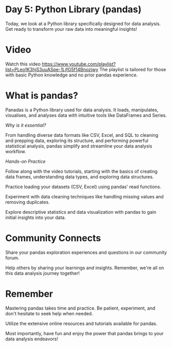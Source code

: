 # **Day 5: Python Library (pandas)**

Today, we look at a Python library specifically designed for data analysis. Get ready to transform your raw data into meaningful insights!

# **Video**

Watch this video https://www.youtube.com/playlist?list=PLeo1K3hjS3uuASpe-1LjfG5f14Bnozjwy The playlist is tailored for those with basic Python knowledge and no prior pandas experience.

# **What is pandas?**

Panadas is a Python library used for data analysis. It loads, manipulates, visualises, and analyses data with intuitive tools like DataFrames and Series.

*Why is it essential?*

From handling diverse data formats like CSV, Excel, and SQL to cleaning and prepping data, exploring its structure, and performing powerful statistical analysis, pandas simplify and streamline your data analysis workflow.

*Hands-on Practice*

Follow along with the video tutorials, starting with the basics of creating data frames, understanding data types, and exploring data structures.

Practice loading your datasets (CSV, Excel) using pandas' read functions.

Experiment with data cleaning techniques like handling missing values and removing duplicates.

Explore descriptive statistics and data visualization with pandas to gain initial insights into your data.

# **Community Connects**

Share your pandas exploration experiences and questions in our community forum.

Help others by sharing your learnings and insights. Remember, we're all on this data analysis journey together!

# **Remember**

Mastering pandas takes time and practice. Be patient, experiment, and don't hesitate to seek help when needed.

Utilize the extensive online resources and tutorials available for pandas.

Most importantly, have fun and enjoy the power that pandas brings to your data analysis endeavors!

